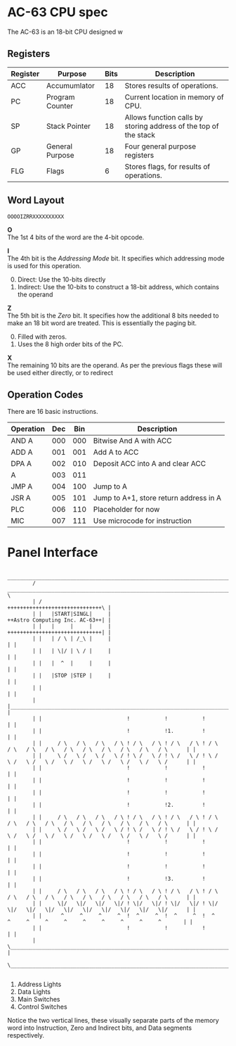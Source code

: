 # AC-63 CPU spec
The AC-63 is an 18-bit CPU designed w
## Registers
Register|Purpose        |Bits|Description
--------|---------------|----|----------
ACC     |Accumumlator   |18  |Stores results of operations.
PC      |Program Counter|18  |Current location in memory of CPU.
SP      |Stack Pointer  |18  |Allows function calls by storing address of the top of the stack
GP      |General Purpose|18  |Four general purpose registers
FLG     |Flags          |6   |Stores flags, for results of operations.

## Word Layout

```
OOOOIZRRXXXXXXXXXX
```

**O**  
The 1st 4 bits of the word are the 4-bit opcode.

**I**  
The 4th bit is the *Addressing Mode* bit. It specifies which addressing mode is
used for this operation.

0. Direct: Use the 10-bits directly
1. Indirect: Use the 10-bits to construct a 18-bit address, which contains the operand

**Z**  
The 5th bit is the *Zero* bit. It specifies how the additional 8 bits needed
to make an 18 bit word are treated. This is essentially the paging bit.

0. Filled with zeros.
1. Uses the 8 high order bits of the PC.

**X**  
The remaining 10 bits are the operand. As per the previous flags these will
be used either directly, or to redirect

## Operation Codes
There are 16 basic instructions.

Operation|Dec|Bin|Description
---------|---|---|------------
AND A    |000|000|Bitwise And A with ACC
ADD A    |001|001|Add A to ACC
DPA A    |002|010|Deposit ACC into A and clear ACC
    A    |003|011|
JMP A    |004|100|Jump to A
JSR A    |005|101|Jump to A+1, store return address in A
PLC      |006|110|Placeholder for now
MIC      |007|111|Use microcode for instruction


# Panel Interface

```
         ________________________________________________________________________________________________________________________
        /  ____________________________________________________________________________________________________________________  \
        | /                                                                                      ++++++++++++++++++++++++++++++\ |
        | |   |START|SINGL|     |                                                                ++Astro Computing Inc. AC-63++| |
        | |   |     |     |     |                                                                ++++++++++++++++++++++++++++++| |
        | |   | / \ | /_\ |     |                                                                                              | |
        | |   | \|/ | \ / |     |                                                                                              | |
        | |   |  ^  |     |     |                                                                                              | |
        | |   |STOP |STEP |     |                                                                                              | |
        | |                                                                                                                    | |
        | |____________________________________________________________________________________________________________________| |
        | |                           !           !           !                                                                | |
        | |                           !           !1.         !                                                                | |
        | |     / \   / \   / \   / \ ! / \   / \ ! / \   / \ ! / \   / \   / \   / \   / \   / \   / \   / \   / \   / \      | |
        | |     \ /   \ /   \ /   \ / ! \ /   \ / ! \ /   \ / ! \ /   \ /   \ /   \ /   \ /   \ /   \ /   \ /   \ /   \ /      | |
        | |                           !           !           !                                                                | |
        | |                           !           !           !                                                                | |
        | |                           !           !           !                                                                | |
        | |                           !           !2.         !                                                                | |
        | |     / \   / \   / \   / \ ! / \   / \ ! / \   / \ ! / \   / \   / \   / \   / \   / \   / \   / \   / \   / \      | |
        | |     \ /   \ /   \ /   \ / ! \ /   \ / ! \ /   \ / ! \ /   \ /   \ /   \ /   \ /   \ /   \ /   \ /   \ /   \ /      | |
        | |                           !           !           !                                                                | |
        | |                           !           !           !                                                                | |
        | |                           !           !           !                                                                | |
        | |                           !           !3.         !                                                                | |
        | |     / \   / \   / \   / \ ! / \   / \ ! / \   / \ ! / \   / \   / \   / \   / \   / \   / \   / \   / \   / \      | |
        | |     \|/   \|/   \|/   \|/ ! \|/   \|/ ! \|/   \|/ ! \|/   \|/   \|/   \|/   \|/   \|/   \|/   \|/   \|/   \|/      | |
        | |      ^     ^     ^     ^  !  ^     ^  !  ^     ^  !  ^     ^     ^     ^     ^     ^     ^     ^     ^     ^       | |
        | |                           !           !           !                                                                | |
        | \____________________________________________________________________________________________________________________/ |
        \________________________________________________________________________________________________________________________/


```

1. Address Lights
2. Data Lights
3. Main Switches
4. Control Switches

Notice the two vertical lines, these visually separate parts of the memory word into Instruction, Zero and Indirect bits, and Data segments respectively.

